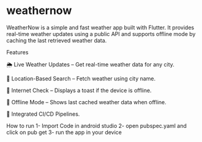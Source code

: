 # weathernow

WeatherNow is a simple and fast weather app built with Flutter. It provides real-time weather updates using a public API and supports offline mode by caching the last retrieved weather data.

Features

🌦 Live Weather Updates – Get real-time weather data for any city.

📍 Location-Based Search – Fetch weather using city name.

📡 Internet Check – Displays a toast if the device is offline.

💾 Offline Mode – Shows last cached weather data when offline.

📡 Integrated CI/CD Pipelines.


How to run
1- Import Code in android studio 
2- open pubspec.yaml and click on pub get
3- run the app in your device

